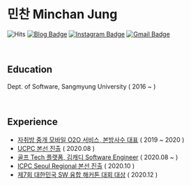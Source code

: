 # 민찬 Minchan Jung

![Hits](https://hits.seeyoufarm.com/api/count/incr/badge.svg?url=https%3A%2F%2Fgithub.com%2FHelloMinchan&count_bg=%23AA9165&title_bg=%23704031&icon=&icon_color=%23E7E7E7&title=GOOD+TO+SEE+YOU+%3A%29&edge_flat=false)
[![Blog Badge](http://img.shields.io/badge/-Blog-yellow?style=flat-square&logo=FF5722&link=https://hellominchan.tistory.com/)](https://hellominchan.tistory.com/)
[![Instagram Badge](https://img.shields.io/badge/-Instagram-dd2a7b?style=flat-square&logo=instagram&logoColor=white&link=https://www.instagram.com/hellominchan/)](https://www.instagram.com/hellominchan/)
[![Gmail Badge](https://img.shields.io/badge/Gmail-d14836?style=flat-square&logo=Gmail&logoColor=white&link=mailto:wjdalscksdle@gmail.com)](mailto:minchance98@gmail.com)

<br>

## Education   
Dept. of Software, Sangmyung University ( 2016 ~ )

<br>

## Experience
- [자취방 중개 모바일 O2O 서비스, 본방사수 대표](https://hellominchan.tistory.com/179?category=854207) ( 2019 ~ 2020 )
- [UCPC 본선 진출](https://www.acmicpc.net/contest/view/524) ( 2020.08 )
- [골프 Tech 플랫폼, 김캐디 Software Engineer](https://kimcaddie.com/) ( 2020.08 ~ )
- [ICPC Seoul Regional 본선 진출](http://icpckorea.org/archives/2179) ( 2020.10 )
- [제7회 대한민국 SW 융합 해커톤 대회 대상](https://news.unn.net/news/articleView.html?idxno=501823) ( 2020.12 )
